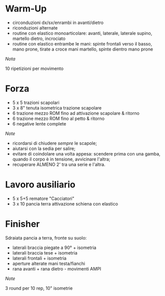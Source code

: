 # Warm-Up

 * circonduzioni dx/sx/enrambi in avanti/dietro
 * riconduzioni alternate
 * routine con elastico monoarticolare: avanti, laterale, laterale supino, martello dietro, incrociato
 * routine con elastico entrambe le mani: spinte frontali verso il basso, mano prone, tirate a croce mani martello, spinte dientro mano prone

*Nota*

10 ripetizioni per movimento

# Forza

 * 5 x 5 trazioni scapolari
 * 3 x 8" tenuta isometrica trazione scapolare
 * 6 trazione mezzo ROM fino ad attivazione scapolare & ritorno
 * 6 trazione mezzo ROM fino al petto & ritorno
 * 6 negative lente complete

*Note*

 * ricordarsi di chiudere _sempre_ le scapole;
 * aiutarsi con la sedia per salire;
 * evitare di coindolare una volta appesa: scendere prima con una gamba, quando il corpo è in tensione, avvicinare l'altra;
 * recuperare ALMENO 2' tra una serie e l'altra.

# Lavoro ausiliario

 * 5 x 5+5 rematore "Cacciatori"
 * 3 x 10 pancia terra attivazione schiena con elastico

# Finisher

Sdraiata pancia a terra, fronte su suolo:

* laterali braccia piegate a 90° + isometria
* laterali braccia tese + isometria
* laterali frontali + isometria
* aperture alterate mani testa/fianchi
* rana avanti + rana dietro - movimenti AMPI

*Note*

3 round per 10 rep, 10" isometrie

